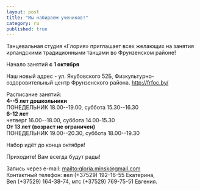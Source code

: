 ```yaml
---
layout: post
title: "Мы набираем учеников!"
category: ru
published: true
---
```











Танцевальная студия «Глория» приглашает всех желающих на занятия ирландскими традиционными танцами во Фрунзенском районе!

Начало занятий **с 1 октября**


Наш новый адрес - ул. Якубовского 52Б, Физкультурно-оздоровительный центр Фрунзенского района. http://frfoc.by/

Расписание занятий:  
**4--5 лет дошкольники**  
ПОНЕДЕЛЬНИК 18.00--19.00, суббота 15.30--16.30  
**6-12 лет**  
четверг 16.00--18.00, суббота 14.00-15.30    
**От 13 лет (возраст не ограничен)**  
ПОНЕДЕЛЬНИК 19.00--20.30, суббота 18.00--19.30  

Набор идёт до конца октября!

Приходите! Вам всегда будут рады!

Запись через e-mail: <mailto:gloria.minsk@gmail.com>  
Контактный телефон: вел (+37529) 192-16-55 Екатерина,  
Вел (+37529) 164-38-74, мтс (+37529) 769-75-51 Евгения.
